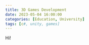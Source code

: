 ```yaml
---
title: 3D Games Development
date: 2023-05-04 16:00:00
categories: [Education, University]
tags: [c#, unity, games]
---
```


Hi!